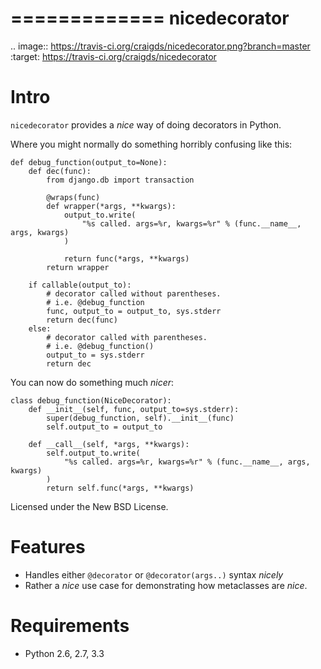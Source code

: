 =============
nicedecorator
=============

.. image:: https://travis-ci.org/craigds/nicedecorator.png?branch=master
   :target: https://travis-ci.org/craigds/nicedecorator

Intro
=====

``nicedecorator`` provides a *nice* way of doing decorators in Python.

Where you might normally do something horribly confusing like this:


    def debug_function(output_to=None):
        def dec(func):
            from django.db import transaction

            @wraps(func)
            def wrapper(*args, **kwargs):
                output_to.write(
                    "%s called. args=%r, kwargs=%r" % (func.__name__, args, kwargs)
                )

                return func(*args, **kwargs)
            return wrapper

        if callable(output_to):
            # decorator called without parentheses.
            # i.e. @debug_function
            func, output_to = output_to, sys.stderr
            return dec(func)
        else:
            # decorator called with parentheses.
            # i.e. @debug_function()
            output_to = sys.stderr
            return dec

You can now do something much *nicer*:

    class debug_function(NiceDecorator):
        def __init__(self, func, output_to=sys.stderr):
            super(debug_function, self).__init__(func)
            self.output_to = output_to

        def __call__(self, *args, **kwargs):
            self.output_to.write(
                "%s called. args=%r, kwargs=%r" % (func.__name__, args, kwargs)
            )
            return self.func(*args, **kwargs)


Licensed under the New BSD License.


Features
========

* Handles either `@decorator` or `@decorator(args..)` syntax *nicely*
* Rather a *nice* use case for demonstrating how metaclasses are *nice*.


Requirements
============

* Python 2.6, 2.7, 3.3
